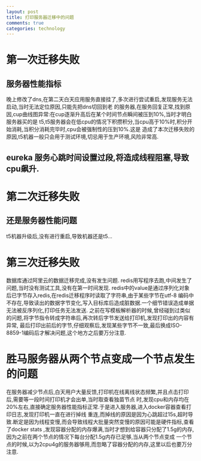 ```yaml
---
layout: post
title: 打印服务器迁移中的问题
comments: true
categories: technology
---
```


# 第一次迁移失败

## 服务器性能指标
晚上修改了dns,在第二天白天应用服务直接挂了,多次进行尝试重启,发现服务无法启动,当时无法定位原因,只能先把dns切回到老
的服务器,在服务回复正常,找到原因,cup曲线图异常:在cup逐渐升高后在某个时间节点瞬间被压到10%,当时才明白服务器买的是
t5,t5服务器会在低cpu的情况下积攒积分,当cpu高于10%时,积分开始消耗,当积分消耗完毕时,cpu会被强制性的压到10%.这是
造成了本次迁移失败的原因,t5机器一般只会用于测试环境,切忌用于生产环境,风险非常高.

## eureka 服务心跳时间设置过段,将造成线程阻塞,导致cpu飙升.

# 第二次迁移失败

## 还是服务器性能问题
t5机器升级后,没有进行重启,导致机器还是t5...

# 第三次迁移失败
数据库通过阿里云的数据迁移完成,没有发生问题.
redis用写程序去跑,中间发生了问题,当时没有测试工具,没有在第一时间发现.
redis中的value是通过序列化对象后已字节存入redis,在redis迁移程序时读取了字符串,由于某些字节在utf-8
编码中不存在,导致读出的数据字节变化,写入目标库后造成脏数据.一个细节错误造成单据无法被反序列化,打印任务无法发送.
之前在写模板解析器的时候,曾经碰到过类似的问题,将字节指令转成字符串后,再次转后字节发送给打印机,发现打印出的内容有异常,
最后打印出前后的字节,仔细观察后,发现某些字节不一致,最后换成ISO-8859-1编码后才解决问题,这个地方之后要万分注意.

# 胜马服务器从两个节点变成一个节点发生的问题

在服务器减少节点后,白天用户大量反馈,打印机在线离线状态频繁,并且点击打印后,需要等一段时间打印机才会出单,当时取查看独苗节点
时,发现cpu和内存均在20%左右,直接确定服务器性能指标正常.于是进入服务器,进入docker容器查看打印日志,发现打印机一直在进行掉线
重连,而掉线的原因是因为心跳超过15s,超时导致.断定是因为线程变慢,而会导致线程大批量突然变慢的原因可能是硬件指标,查看了docker stats
,发现容器分配的内存爆满,当时才想到给容器只分配了1.5g的内存,因为之前在两个节点的情况下每台分配1.5g内存已足够,当从两个节点变成
一个节点的时候,以为2cpu4g的服务器够用,而忽略了容器分配的内存,这里以后也要万分注意.